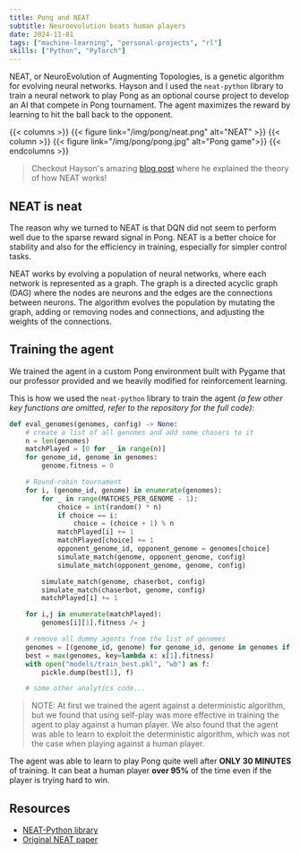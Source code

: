 ```yaml
---
title: Pong and NEAT
subtitle: Neuroevolution beats human players
date: 2024-11-01
tags: ["machine-learning", "personal-projects", "rl"]
skills: ["Python", "PyTorch"]
---
```


NEAT, or NeuroEvolution of Augmenting Topologies, is a genetic algorithm for evolving neural networks. Hayson and I used the `neat-python` library to train a neural network to play Pong as an optional course project to develop an AI that compete in Pong tournament. The agent maximizes the reward by learning to hit the ball back to the opponent.

{{< columns >}}
{{< figure link="/img/pong/neat.png" alt="NEAT" >}}
{{< column >}}
{{< figure link="/img/pong/pong.jpg" alt="Pong game">}}
{{< endcolumns >}}

> Checkout Hayson's amazing [blog post](https://hayson.me/My_Website/ProjectPosts/neat/) where he explained the theory of how NEAT works!

<!--more-->

## NEAT is neat

The reason why we turned to NEAT is that DQN did not seem to perform well due to the sparse reward signal in Pong. NEAT is a better choice for stability and also for the efficiency in training, especially for simpler control tasks.

NEAT works by evolving a population of neural networks, where each network is represented as a graph. The graph is a directed acyclic graph (DAG) where the nodes are neurons and the edges are the connections between neurons. The algorithm evolves the population by mutating the graph, adding or removing nodes and connections, and adjusting the weights of the connections.

## Training the agent

We trained the agent in a custom Pong environment built with Pygame that our professor provided and we heavily modified for reinforcement learning.

This is how we used the `neat-python` library to train the agent _(a few other key functions are omitted, refer to the repository for the full code)_:

```python
def eval_genomes(genomes, config) -> None:
    # create a list of all genomes and add some chasers to it
    n = len(genomes)
    matchPlayed = [0 for _ in range(n)]
    for genome_id, genome in genomes:
        genome.fitness = 0

    # Round-robin tournament
    for i, (genome_id, genome) in enumerate(genomes):
        for _ in range(MATCHES_PER_GENOME - 1):
            choice = int(random() * n)
            if choice == i:
                choice = (choice + 1) % n
            matchPlayed[i] += 1
            matchPlayed[choice] += 1
            opponent_genome_id, opponent_genome = genomes[choice]
            simulate_match(genome, opponent_genome, config)
            simulate_match(opponent_genome, genome, config)

        simulate_match(genome, chaserbot, config)
        simulate_match(chaserbot, genome, config)
        matchPlayed[i] += 1

    for i,j in enumerate(matchPlayed):
        genomes[i][1].fitness /= j

    # remove all dummy agents from the list of genomes
    genomes = [(genome_id, genome) for genome_id, genome in genomes if not isinstance(genome, dummy_neat)]
    best = max(genomes, key=lambda x: x[1].fitness)
    with open("models/train_best.pkl", "wb") as f:
        pickle.dump(best[1], f)

    # some other analytics code...
```

> NOTE: At first we trained the agent against a deterministic algorithm, but we found that using self-play was more effective in training the agent to play against a human player. We also found that the agent was able to learn to exploit the deterministic algorithm, which was not the case when playing against a human player.

The agent was able to learn to play Pong quite well after **ONLY 30 MINUTES** of training. It can beat a human player **over 95%** of the time even if the player is trying hard to win.

## Resources

- [NEAT-Python library](https://neat-python.readthedocs.io/en/latest/neat_overview.html)
- [Original NEAT paper](https://nn.cs.utexas.edu/downloads/papers/stanley.cec02.pdf)
